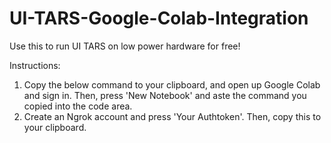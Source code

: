 # UI-TARS-Google-Colab-Integration
Use this to run UI TARS on low power hardware for free!

Instructions:
1. Copy the below command to your clipboard, and open up Google Colab and sign in. Then, press 'New Notebook' and aste the command you copied into the code area.
2. Create an Ngrok account and press 'Your Authtoken'. Then, copy this to your clipboard.
